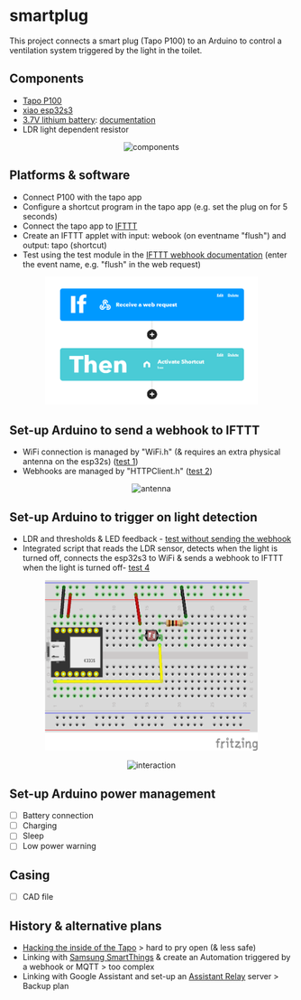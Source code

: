 # smartplug
This project connects a smart plug (Tapo P100) to an Arduino to control a ventilation system triggered by the light in the toilet.
## Components
- [Tapo P100](https://www.tp-link.com/nl-be/home-networking/smart-plug/tapo-p100/)
- [xiao esp32s3](https://www.seeedstudio.com/XIAO-ESP32S3-p-5627.html)
- [3.7V lithium battery](https://www.kiwi-electronics.com/nl/lithium-polymer-li-po-accu-3-7v-500mah-2200): [documentation](https://wiki.seeedstudio.com/xiao_esp32s3_getting_started/)
- LDR light dependent resistor 
<p align="center">
<img src="/img/hardware.jpg" alt="components" style="height: 7cm; width:10cm;"/>
</p>

## Platforms & software
- Connect P100 with the tapo app
- Configure a shortcut program in the tapo app (e.g. set the plug on for 5 seconds)
- Connect the tapo app to [IFTTT](ifttt.com)
- Create an IFTTT applet with input: webook (on eventname "flush") and output: tapo (shortcut)
- Test using the test module in the [IFTTT webhook documentation](https://ifttt.com/maker_webhooks) (enter the event name, e.g. "flush" in the web request)

<p align="center">
<img src="/img/ifttt.png" alt="ifttt applet" style="height: 6cm; width:10cm;"/>
</p>

## Set-up Arduino to send a webhook to IFTTT
- WiFi connection is managed by "WiFi.h" (& requires an extra physical antenna on the esp32s) ([test 1](tests/1_WiFi/1_WiFi.ino))
- Webhooks are managed by "HTTPClient.h" ([test 2](tests/2_WiFi_Webhook/2_WiFi_Webhook.ino))

<p align="center">
<img src="https://files.seeedstudio.com/wiki/SeeedStudio-XIAO-ESP32S3/img/5.gif" alt="antenna" style="height: 6cm; width:10cm;"/>
</p>

## Set-up Arduino to trigger on light detection
- LDR and thresholds & LED feedback - [test without sending the webhook](tests/3_LDR/3_LDR.ino)
- Integrated script that reads the LDR sensor, detects when the light is turned off, connects the esp32s3 to WiFi & sends a webhook to IFTTT when the light is turned off- [test 4](tests/4_integration/4_integration.ino)

<p align="center">
<img src="img/wires.png" alt="wires" style="height: 8cm; width:10cm;"/>

</p>
<p align="center">
    <img src="img/threshold.gif" alt="interaction" style="height: 6cm; width:10cm;"/>
</p>

## Set-up Arduino power management
- [ ] Battery connection
- [ ] Charging
- [ ] Sleep
- [ ] Low power warning

## Casing
- [ ] CAD file

## History & alternative plans
- [Hacking the inside of the Tapo](https://www.youtube.com/watch?v=99iAK1JeAeo) > hard to pry open (& less safe)
- Linking with [Samsung SmartThings](https://smartthings.developer.samsung.com/) & create an Automation triggered by a webhook or MQTT > too complex
- Linking with Google Assistant and set-up an [Assistant Relay](https://greghesp.github.io/assistant-relay/docs/introduction) server > Backup plan
